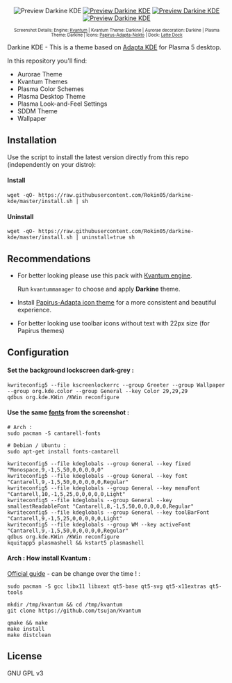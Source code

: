<p align="center">
  <img src="https://raw.githubusercontent.com/Rokin05/darkine-kde/master/INFO/screenshots/preview.1.png" alt="Preview Darkine KDE"/>
  <a href="https://raw.githubusercontent.com/Rokin05/darkine-kde/master/INFO/screenshots/preview.2.png"><img src="https://raw.githubusercontent.com/Rokin05/darkine-kde/master/INFO/screenshots/thumbs/mini.preview.2.png" alt="Preview Darkine KDE"/></a> <a href="https://raw.githubusercontent.com/Rokin05/darkine-kde/master/INFO/screenshots/preview.3.png"><img src="https://raw.githubusercontent.com/Rokin05/darkine-kde/master/INFO/screenshots/thumbs/mini.preview.3.png" alt="Preview Darkine KDE"/></a> <a href="https://raw.githubusercontent.com/Rokin05/darkine-kde/master/INFO/screenshots/preview.4.png"><img src="https://raw.githubusercontent.com/Rokin05/darkine-kde/master/INFO/screenshots/thumbs/mini.preview.4.png" alt="Preview Darkine KDE"/></a>
</p>
<p align="center">
  <sup><sub>Screenshot Details: Engine: <a href="https://github.com/tsujan/Kvantum/tree/master/Kvantum">Kvantum</a> | Kvantum Theme: Darkine | Aurorae decoration: Darkine | Plasma Theme: Darkine | Icons: <a href="https://github.com/PapirusDevelopmentTeam/papirus-icon-theme">Papirus-Adapta-Nokto</a> | Dock: <a href="https://github.com/psifidotos/Latte-Dock">Latte Dock</a></sub></sup>
</p>

Darkine KDE - This is a theme based on [Adapta KDE](https://github.com/PapirusDevelopmentTeam/adapta-kde) for Plasma 5 desktop.

In this repository you'll find:

- Aurorae Theme
- Kvantum Themes
- Plasma Color Schemes
- Plasma Desktop Theme
- Plasma Look-and-Feel Settings
- SDDM Theme
- Wallpaper

## Installation

Use the script to install the latest version directly from this repo (independently on your distro):

#### Install

```
wget -qO- https://raw.githubusercontent.com/Rokin05/darkine-kde/master/install.sh | sh
```

#### Uninstall

```
wget -qO- https://raw.githubusercontent.com/Rokin05/darkine-kde/master/install.sh | uninstall=true sh
```

## Recommendations

- For better looking please use this pack with [Kvantum engine](https://github.com/tsujan/Kvantum/tree/master/Kvantum).

  Run `kvantummanager` to choose and apply **Darkine** theme.

- Install [Papirus-Adapta icon theme](https://github.com/PapirusDevelopmentTeam/papirus-icon-theme) for a more consistent and beautiful experience.

- For better looking use toolbar icons without text with 22px size (for Papirus themes)


## Configuration

#### Set the background lockscreen dark-grey :
```
kwriteconfig5 --file kscreenlockerrc --group Greeter --group Wallpaper --group org.kde.color --group General --key Color 29,29,29
qdbus org.kde.KWin /KWin reconfigure
```

#### Use the same <a href="https://raw.githubusercontent.com/Rokin05/darkine-kde/master/INFO/screenshots/fonts-config.png">fonts</a> from the screenshot :
```
# Arch :
sudo pacman -S cantarell-fonts

# Debian / Ubuntu :
sudo apt-get install fonts-cantarell

kwriteconfig5 --file kdeglobals --group General --key fixed "Monospace,9,-1,5,50,0,0,0,0,0"
kwriteconfig5 --file kdeglobals --group General --key font "Cantarell,9,-1,5,50,0,0,0,0,0,Regular"
kwriteconfig5 --file kdeglobals --group General --key menuFont "Cantarell,10,-1,5,25,0,0,0,0,0,Light"
kwriteconfig5 --file kdeglobals --group General --key smallestReadableFont "Cantarell,8,-1,5,50,0,0,0,0,0,Regular"
kwriteconfig5 --file kdeglobals --group General --key toolBarFont "Cantarell,9,-1,5,25,0,0,0,0,0,Light"
kwriteconfig5 --file kdeglobals --group WM --key activeFont "Cantarell,9,-1,5,50,0,0,0,0,0,Regular"
qdbus org.kde.KWin /KWin reconfigure
kquitapp5 plasmashell && kstart5 plasmashell
```

#### Arch : How install Kvantum :
<a href="https://github.com/tsujan/Kvantum/blob/master/Kvantum/INSTALL">Official guide</a> - can be change over the time ! :
```
sudo pacman -S gcc libx11 libxext qt5-base qt5-svg qt5-x11extras qt5-tools

mkdir /tmp/kvantum && cd /tmp/kvantum
git clone https://github.com/tsujan/Kvantum

qmake && make
make install
make distclean
```


## License

GNU GPL v3
 







